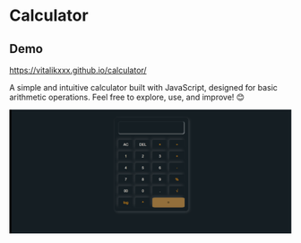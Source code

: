 # Calculator

## Demo

https://vitalikxxx.github.io/calculator/

A simple and intuitive calculator built with JavaScript, designed for basic arithmetic operations.
Feel free to explore, use, and improve! 😊

![Animation](https://github.com/VITALIKXXX/calculator/blob/35cce99f35f0da1b734fbbc4d478af8af7686e3c/Animation%20%20NEWwww.gif)
